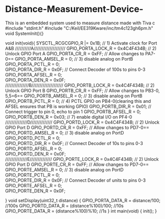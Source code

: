 # Distance-Measurement-Device-
This is an embedded system used to measure distance made with Tiva c 
#include "stdint.h"
#include "C:/Keil/EE319Kware/inc/tm4c123gh6pm.h"
void  SystemInit(){}

void init(void){
 SYSCTL_RCGCGPIO_R |= 0x1B;     // 1) Activate clock for Port A&B
	//////////A////////////////////
 GPIO_PORTA_LOCK_R   = 0x4C4F434B;   // 2) Unlock GPIO Port A
 GPIO_PORTA_CR_R = 0xFF;           // Allow changes to PA7-0==
	GPIO_PORTA_AMSEL_R   = 0;        // 3) disable analog on PortB
 GPIO_PORTA_PCTL_R = 0;   
 GPIO_PORTA_DIR_R = 0x0F;          // Connect Decoder of 100s to pins 0-3
 GPIO_PORTA_AFSEL_R = 0;        
 GPIO_PORTA_DEN_R = 0x0F;          
	///////////////B////////////////////
	GPIO_PORTB_LOCK_R   = 0x4C4F434B;   // 2) Unlock GPIO Port B
 GPIO_PORTB_CR_R = 0xFF;           // Allow changes to PB3-0, 5,5=6==
 GPIO_PORTB_AMSEL_R   = 0;        // 3) disable analog on PortB
 GPIO_PORTB_PCTL_R = 0;   // 4) PCTL GPIO on PB4-0(clearing this and AFSEL ensures that PB is working GPIO)
 GPIO_PORTB_DIR_R = 0x01;          // Connect trigger to pin 0, echo to pin 1
 GPIO_PORTB_AFSEL_R = 0;        
 GPIO_PORTB_DEN_R = 0x03;          // 7) enable digital I/O on PF4-0
	//////////////D//////////////
	GPIO_PORTD_LOCK_R   = 0x4C4F434B;   // 2) Unlock GPIO Port D
 GPIO_PORTD_CR_R = 0xFF;           // Allow changes to PD7-0==
	GPIO_PORTD_AMSEL_R   = 0;        // 3) disable analog on PortD
 GPIO_PORTD_PCTL_R = 0;   
 GPIO_PORTD_DIR_R = 0x0F;          // Connect Decoder of 10s to pins 0-3
 GPIO_PORTD_AFSEL_R = 0;        
 GPIO_PORTD_DEN_R = 0x0F;          
	//////////////E//////////////
	GPIO_PORTE_LOCK_R   = 0x4C4F434B;   // 2) Unlock GPIO Port D
 GPIO_PORTE_CR_R = 0xFF;           // Allow changes to PD7-0==
	GPIO_PORTE_AMSEL_R   = 0;        // 3) disable analog on PortD
 GPIO_PORTE_PCTL_R = 0;   
 GPIO_PORTE_DIR_R = 0x0F;          // Connect Decoder of units to pins 0-3
 GPIO_PORTE_AFSEL_R = 0;        
 GPIO_PORTE_DEN_R = 0x0F;          
	
}
void setDisplay(uint32_t distance)
{
	GPIO_PORTA_DATA_R = distance/100; //100s
	GPIO_PORTD_DATA_R = (distance%100)/100; //10s
	GPIO_PORTE_DATA_R = (distance%100)%10; //1s
}
int main(void)
	{
		init();
  }
